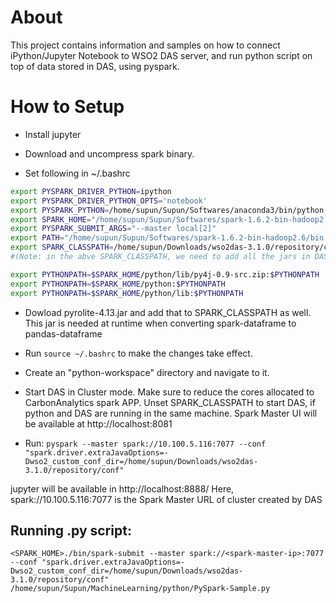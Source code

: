 About
============
This project contains information and samples on how to connect iPython/Jupyter Notebook to WSO2 DAS server, and run python script on top of data stored in DAS, using pyspark.



How to Setup
============


- Install jupyter

- Download and uncompress spark binary.

- Set following in ~/.bashrc
```bash
export PYSPARK_DRIVER_PYTHON=ipython
export PYSPARK_DRIVER_PYTHON_OPTS='notebook' 
export PYSPARK_PYTHON=/home/supun/Supun/Softwares/anaconda3/bin/python
export SPARK_HOME="/home/supun/Supun/Softwares/spark-1.6.2-bin-hadoop2.6"
export PYSPARK_SUBMIT_ARGS="--master local[2]"
export PATH="/home/supun/Supun/Softwares/spark-1.6.2-bin-hadoop2.6/bin:$PATH"
export SPARK_CLASSPATH=/home/supun/Downloads/wso2das-3.1.0/repository/components/plugins/abdera_1.0.0.wso2v3.jar:/home/supun/Downloads/wso2das-3.1.0/repository/components/plugins/ajaxtags_1.3.0.beta-rc7-wso2v1.jar.......
#(Note: in the abve SPARK_CLASSPATH, we need to add all the jars in DAS's "plugins" as well as "libs" directories)

export PYTHONPATH=$SPARK_HOME/python/lib/py4j-0.9-src.zip:$PYTHONPATH
export PYTHONPATH=$SPARK_HOME/python:$PYTHONPATH
export PYTHONPATH=$SPARK_HOME/python/lib:$PYTHONPATH
```
- Dowload pyrolite-4.13.jar and add that to SPARK_CLASSPATH as well. This jar is needed at runtime when converting spark-dataframe to pandas-dataframe

- Run `source ~/.bashrc` to make the changes take effect.

- Create an "python-workspace" directory and navigate to it.

- Start DAS in Cluster mode. Make sure to reduce the cores allocated to CarbonAnalytics spark APP. Unset SPARK_CLASSPATH to start DAS, if python and DAS are running in the same machine.
		Spark Master UI will be available at http://localhost:8081

- Run: `pyspark --master spark://10.100.5.116:7077 --conf "spark.driver.extraJavaOptions=-Dwso2_custom_conf_dir=/home/supun/Downloads/wso2das-3.1.0/repository/conf"`

jupyter will be available in http://localhost:8888/
Here, spark://10.100.5.116:7077 is the Spark Master URL of cluster created by DAS



Running .py script:
-------------------

 `<SPARK_HOME>./bin/spark-submit --master spark://<spark-master-ip>:7077 --conf "spark.driver.extraJavaOptions=-Dwso2_custom_conf_dir=/home/supun/Downloads/wso2das-3.1.0/repository/conf" /home/supun/Supun/MachineLearning/python/PySpark-Sample.py`
